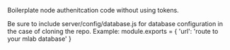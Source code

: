 Boilerplate node authenitcation code without using tokens.

Be sure to include server/config/database.js for database configuration in the case of cloning the repo.
Example:
module.exports = {
	'url': 'route to your mlab database'
}